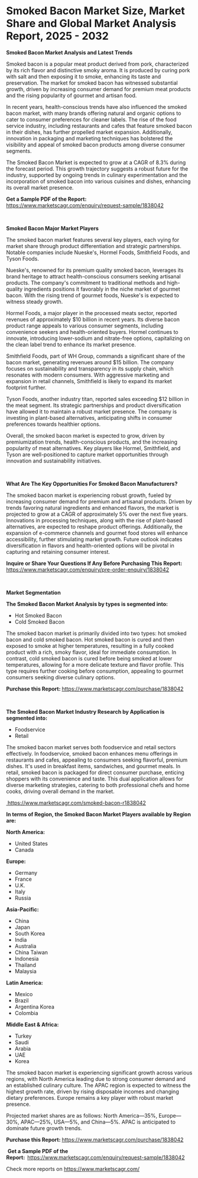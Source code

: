 <p><h1>Smoked Bacon Market Size, Market Share and Global Market Analysis Report, 2025 - 2032</h1></p><p><strong>Smoked Bacon Market Analysis and Latest Trends</strong></p>
<p><p>Smoked bacon is a popular meat product derived from pork, characterized by its rich flavor and distinctive smoky aroma. It is produced by curing pork with salt and then exposing it to smoke, enhancing its taste and preservation. The market for smoked bacon has witnessed substantial growth, driven by increasing consumer demand for premium meat products and the rising popularity of gourmet and artisan food.</p><p>In recent years, health-conscious trends have also influenced the smoked bacon market, with many brands offering natural and organic options to cater to consumer preferences for cleaner labels. The rise of the food service industry, including restaurants and cafes that feature smoked bacon in their dishes, has further propelled market expansion. Additionally, innovation in packaging and marketing techniques has bolstered the visibility and appeal of smoked bacon products among diverse consumer segments.</p><p>The Smoked Bacon Market is expected to grow at a CAGR of 8.3% during the forecast period. This growth trajectory suggests a robust future for the industry, supported by ongoing trends in culinary experimentation and the incorporation of smoked bacon into various cuisines and dishes, enhancing its overall market presence.</p></p>
<p><strong>Get a Sample PDF of the Report:&nbsp;</strong> <a href="https://www.marketscagr.com/enquiry/request-sample/1838042?utm_campaign=2265&utm_medium=2&utm_source=Github&utm_content=ia&utm_term=14022025&utm_id=smoked-bacon">https://www.marketscagr.com/enquiry/request-sample/1838042</a></p>
<p>&nbsp;</p>
<p><strong>Smoked Bacon Major Market Players</strong></p>
<p><p>The smoked bacon market features several key players, each vying for market share through product differentiation and strategic partnerships. Notable companies include Nueske's, Hormel Foods, Smithfield Foods, and Tyson Foods.</p><p>Nueske's, renowned for its premium quality smoked bacon, leverages its brand heritage to attract health-conscious consumers seeking artisanal products. The company's commitment to traditional methods and high-quality ingredients positions it favorably in the niche market of gourmet bacon. With the rising trend of gourmet foods, Nueske's is expected to witness steady growth.</p><p>Hormel Foods, a major player in the processed meats sector, reported revenues of approximately $10 billion in recent years. Its diverse bacon product range appeals to various consumer segments, including convenience seekers and health-oriented buyers. Hormel continues to innovate, introducing lower-sodium and nitrate-free options, capitalizing on the clean label trend to enhance its market presence.</p><p>Smithfield Foods, part of WH Group, commands a significant share of the bacon market, generating revenues around $15 billion. The company focuses on sustainability and transparency in its supply chain, which resonates with modern consumers. With aggressive marketing and expansion in retail channels, Smithfield is likely to expand its market footprint further.</p><p>Tyson Foods, another industry titan, reported sales exceeding $12 billion in the meat segment. Its strategic partnerships and product diversification have allowed it to maintain a robust market presence. The company is investing in plant-based alternatives, anticipating shifts in consumer preferences towards healthier options.</p><p>Overall, the smoked bacon market is expected to grow, driven by premiumization trends, health-conscious products, and the increasing popularity of meat alternatives. Key players like Hormel, Smithfield, and Tyson are well-positioned to capture market opportunities through innovation and sustainability initiatives.</p></p>
<p>&nbsp;</p>
<p><strong>What Are The Key Opportunities For Smoked Bacon Manufacturers?</strong></p>
<p><p>The smoked bacon market is experiencing robust growth, fueled by increasing consumer demand for premium and artisanal products. Driven by trends favoring natural ingredients and enhanced flavors, the market is projected to grow at a CAGR of approximately 5% over the next five years. Innovations in processing techniques, along with the rise of plant-based alternatives, are expected to reshape product offerings. Additionally, the expansion of e-commerce channels and gourmet food stores will enhance accessibility, further stimulating market growth. Future outlook indicates diversification in flavors and health-oriented options will be pivotal in capturing and retaining consumer interest.</p></p>
<p><strong>Inquire or Share Your Questions If Any Before Purchasing This Report:</strong> <a href="https://www.marketscagr.com/enquiry/pre-order-enquiry/1838042?utm_campaign=2265&utm_medium=2&utm_source=Github&utm_content=ia&utm_term=14022025&utm_id=smoked-bacon">https://www.marketscagr.com/enquiry/pre-order-enquiry/1838042</a></p>
<p>&nbsp;</p>
<p><strong>Market Segmentation</strong></p>
<p><strong>The Smoked Bacon Market Analysis by types is segmented into:</strong></p>
<p><ul><li>Hot Smoked Bacon</li><li>Cold Smoked Bacon</li></ul></p>
<p><p>The smoked bacon market is primarily divided into two types: hot smoked bacon and cold smoked bacon. Hot smoked bacon is cured and then exposed to smoke at higher temperatures, resulting in a fully cooked product with a rich, smoky flavor, ideal for immediate consumption. In contrast, cold smoked bacon is cured before being smoked at lower temperatures, allowing for a more delicate texture and flavor profile. This type requires further cooking before consumption, appealing to gourmet consumers seeking diverse culinary options.</p></p>
<p><strong>Purchase this Report:&nbsp;</strong><a href="https://www.marketscagr.com/purchase/1838042?utm_campaign=2265&utm_medium=2&utm_source=Github&utm_content=ia&utm_term=14022025&utm_id=smoked-bacon">https://www.marketscagr.com/purchase/1838042</a></p>
<p>&nbsp;</p>
<p><strong>The Smoked Bacon Market Industry Research by Application is segmented into:</strong></p>
<p><ul><li>Foodservice</li><li>Retail</li></ul></p>
<p><p>The smoked bacon market serves both foodservice and retail sectors effectively. In foodservice, smoked bacon enhances menu offerings in restaurants and cafes, appealing to consumers seeking flavorful, premium dishes. It's used in breakfast items, sandwiches, and gourmet meals. In retail, smoked bacon is packaged for direct consumer purchase, enticing shoppers with its convenience and taste. This dual application allows for diverse marketing strategies, catering to both professional chefs and home cooks, driving overall demand in the market.</p></p>
<p><a href="https://www.marketscagr.com/smoked-bacon-r1838042?utm_campaign=2265&utm_medium=2&utm_source=Github&utm_content=ia&utm_term=14022025&utm_id=smoked-bacon">&nbsp;https://www.marketscagr.com/smoked-bacon-r1838042</a></p>
<p><strong>In terms of Region, the Smoked Bacon Market Players available by Region are:</strong></p>
<p>
    <p> <strong> North America: </strong>
        <ul>
            <li>United States</li>
            <li>Canada</li>
        </ul>
        </p> 
    <p> <strong> Europe: </strong>
        <ul>
            <li>Germany</li>
            <li>France</li>
            <li>U.K.</li>
            <li>Italy</li>
            <li>Russia</li>
        </ul>
        </p> 
    <p> <strong> Asia-Pacific: </strong>
        <ul>
            <li>China</li>
            <li>Japan</li>
            <li>South Korea</li>
            <li>India</li>
            <li>Australia</li>
            <li>China Taiwan</li>
            <li>Indonesia</li>
            <li>Thailand</li>
            <li>Malaysia</li>
        </ul>
        </p> 
    <p> <strong> Latin America: </strong>
        <ul>
            <li>Mexico</li>
            <li>Brazil</li>
            <li>Argentina Korea</li>
            <li>Colombia</li>
        </ul>
        </p> 
    <p> <strong> Middle East & Africa: </strong>
        <ul>
            <li>Turkey</li>
            <li>Saudi</li>
            <li>Arabia</li>
            <li>UAE</li>
            <li>Korea</li>
        </ul>
    </p>
    </p>
<p><p>The smoked bacon market is experiencing significant growth across various regions, with North America leading due to strong consumer demand and an established culinary culture. The APAC region is expected to witness the highest growth rate, driven by rising disposable incomes and changing dietary preferences. Europe remains a key player with robust market presence. </p><p>Projected market shares are as follows: North America—35%, Europe—30%, APAC—25%, USA—5%, and China—5%. APAC is anticipated to dominate future growth trends.</p></p>
<p><strong>Purchase this Report: </strong><a href="https://www.marketscagr.com/purchase/1838042?utm_campaign=2265&utm_medium=2&utm_source=Github&utm_content=ia&utm_term=14022025&utm_id=smoked-bacon">https://www.marketscagr.com/purchase/1838042</a></p>
<p>&nbsp;<strong>Get a Sample PDF of the Report:&nbsp;&nbsp;</strong><a href="https://www.marketscagr.com/enquiry/request-sample/1838042?utm_campaign=2265&utm_medium=2&utm_source=Github&utm_content=ia&utm_term=14022025&utm_id=smoked-bacon">https://www.marketscagr.com/enquiry/request-sample/1838042</a></p>
<p><strong></strong></p>
<p>Check more reports on <a href="https://www.marketscagr.com/?utm_campaign=2265&utm_medium=2&utm_source=Github&utm_content=ia&utm_term=14022025&utm_id=smoked-bacon">https://www.marketscagr.com/</a></p>